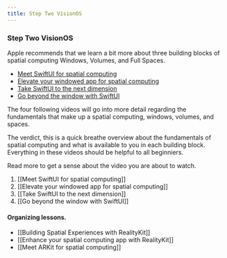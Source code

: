 ```yaml
---
title: Step Two VisionOS
---
```


### Step Two VisionOS

Apple recommends that we learn a bit more about three building blocks of spatial computing Windows, Volumes, and Full Spaces. 

- [Meet SwiftUI for spatial computing](https://developer.apple.com/videos/play/wwdc2023/10109/)
- [Elevate your windowed app for spatial computing](https://developer.apple.com/videos/play/wwdc2023/10110/)
- [Take SwiftUI to the next dimension](https://developer.apple.com/videos/play/wwdc2023/10113)
- [Go beyond the window with SwiftUI](https://developer.apple.com/videos/play/wwdc2023/10111/)

The four following videos will go into more detail regarding the fundamentals that make up a spatial computing, windows, volumes, and spaces.

The verdict, this is a quick breathe overview about the fundamentals of spatial computing and what is available to you in each building block. Everything in these videos should be helpful to all beginniers. 

Read more to get a sense about the video you are about to watch. 
1. [[Meet SwiftUI for spatial computing]]
2. [[Elevate your windowed app for spatial computing]]
3. [[Take SwiftUI to the next dimension]]
4. [[Go beyond the window with SwiftUI]]

#### Organizing lessons.
- [[Building Spatial Experiences with RealityKit]]
- [[Enhance your spatial computing app with RealityKit]]
- [[Meet ARKit for spatial computing]]
